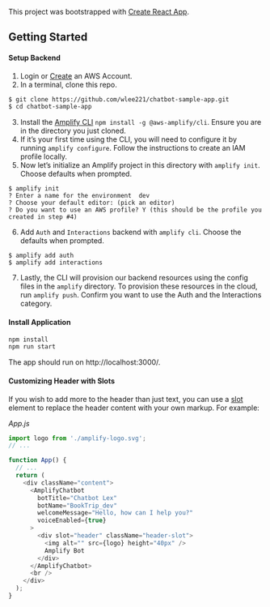 This project was bootstrapped with [Create React App](https://github.com/facebook/create-react-app).

## Getting Started

#### Setup Backend

1. Login or [Create](https://portal.aws.amazon.com/billing/signup?type=enterprise#/start) an AWS Account.
2. In a terminal, clone this repo.

```bash
$ git clone https://github.com/wlee221/chatbot-sample-app.git
$ cd chatbot-sample-app
```

3. Install the [Amplify CLI](https://github.com/aws-amplify/amplify-cli) `npm install -g @aws-amplify/cli`. Ensure you are in the directory you just cloned.
4. If it’s your first time using the CLI, you will need to configure it by running `amplify configure`. Follow the instructions to create an IAM profile locally.
5. Now let’s initialize an Amplify project in this directory with `amplify init`. Choose defaults when prompted. 

```
$ amplify init
? Enter a name for the environment  dev
? Choose your default editor: (pick an editor)
? Do you want to use an AWS profile? Y (this should be the profile you created in step #4)
```

6. Add `Auth` and `Interactions` backend with `amplify cli`. Choose the defaults when prompted.
```
$ amplify add auth
$ amplify add interactions
```

7. Lastly, the CLI will provision our backend resources using the config files in the `amplify` directory. To provision these resources in the cloud, run `amplify push`. Confirm you want to use the Auth and the Interactions category.

#### Install Application

```bash
npm install
npm run start
```
The app should run on http://localhost:3000/.

#### Customizing Header with Slots

If you wish to add more to the header than just text, you can use a [slot](https://developer.mozilla.org/en-US/docs/Web/HTML/Element/slot) element to replace the header content with your own markup. For example:

_App.js_

```javascript
import logo from './amplify-logo.svg';
// ...

function App() {
  // ...
  return (
    <div className="content">
      <AmplifyChatbot
        botTitle="Chatbot Lex"
        botName="BookTrip_dev"
        welcomeMessage="Hello, how can I help you?"
        voiceEnabled={true}
      >
        <div slot="header" className="header-slot">
          <img alt="" src={logo} height="40px" />
          Amplify Bot
        </div>
      </AmplifyChatbot>
      <br />
    </div>
  );
}
```
